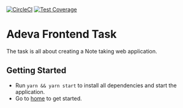 [![CircleCI](https://circleci.com/gh/huxaiphaer/frontend-task.svg?style=svg)](https://circleci.com/gh/huxaiphaer/frontend-task)
[![Test Coverage](https://api.codeclimate.com/v1/badges/3cd5df98c9259a384089/test_coverage)](https://codeclimate.com/github/huxaiphaer/frontend-task/test_coverage)

# Adeva Frontend Task

The task is all about creating a Note taking web application.

## Getting Started

* Run `yarn && yarn start` to install all dependencies and start the application.
* Go to [home](http://localhost:8081) to get started.
